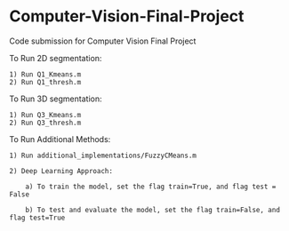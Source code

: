 # Computer-Vision-Final-Project
Code submission for Computer Vision Final Project

To Run 2D segmentation:

    1) Run Q1_Kmeans.m   
    2) Run Q1_thresh.m   

To Run 3D segmentation:

    1) Run Q3_Kmeans.m   
    2) Run Q3_thresh.m   

To Run Additional Methods:

    1) Run additional_implementations/FuzzyCMeans.m

    2) Deep Learning Approach:

        a) To train the model, set the flag train=True, and flag test = False

        b) To test and evaluate the model, set the flag train=False, and flag test=True